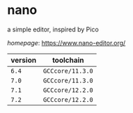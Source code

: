 # nano

a simple editor, inspired by Pico

*homepage*: <https://www.nano-editor.org/>

version | toolchain
--------|----------
``6.4`` | ``GCCcore/11.3.0``
``7.0`` | ``GCCcore/11.3.0``
``7.1`` | ``GCCcore/12.2.0``
``7.2`` | ``GCCcore/12.2.0``

